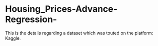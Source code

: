 # Housing_Prices-Advance-Regression-
This is the details regarding a dataset which was touted on the platform: Kaggle.
